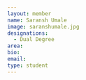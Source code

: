 ```yaml
---
layout: member
name: Saransh Umale
image: saranshumale.jpg
designations: 
  - Dual Degree
area:
bio:
email:
type: student
---
```

